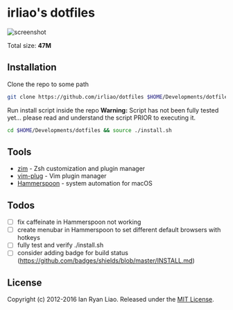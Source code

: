 # irliao's dotfiles

![screenshot](http://i.imgur.com/qwfYoqP.png)

Total size: **47M**

## Installation

Clone the repo to some path

```bash
git clone https://github.com/irliao/dotfiles $HOME/Developments/dotfiles
```

Run install script inside the repo **Warning:** Script has not been fully tested yet... please read and understand the script PRIOR to executing it.

```bash
cd $HOME/Developments/dotfiles && source ./install.sh
```

## Tools

* [zim](https://github.com/Eriner/zim) - Zsh customization and plugin manager
* [vim-plug](https://github.com/junegunn/vim-plug) - Vim plugin manager
* [Hammerspoon](https://github.com/Hammerspoon/hammerspoon) - system automation for macOS

## Todos

* [ ] fix caffeinate in Hammerspoon not working
* [ ] create menubar in Hammerspoon to set different default browsers with hotkeys
* [ ] fully test and verify ./install.sh
* [ ] consider adding badge for build status (https://github.com/badges/shields/blob/master/INSTALL.md)

## License

Copyright (c) 2012-2016 Ian Ryan Liao. Released under the [MIT License][license].

[license]: LICENSE
[readme]: README.md
[wiki]: https://github.com/irliao/dotfiles/wiki
